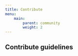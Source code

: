 ```yaml
---
title: Contribute
menu:
    main:
        parent: community
        weight: 2
---
```


## Contribute guidelines